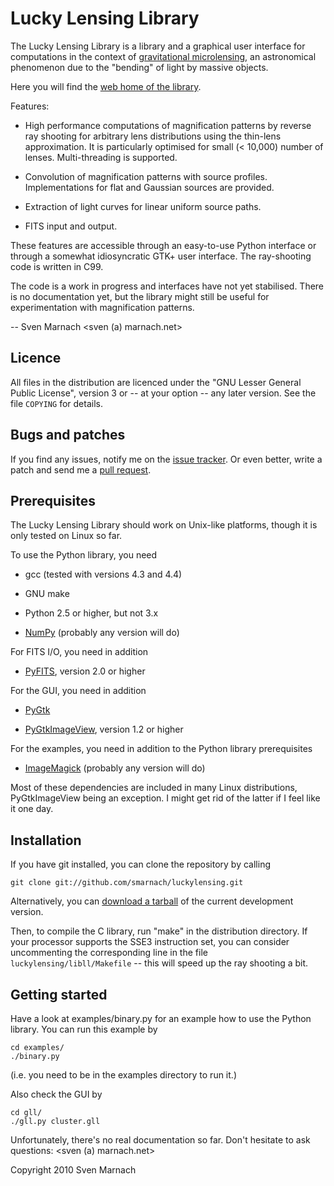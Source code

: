 Lucky Lensing Library
=====================

The Lucky Lensing Library is a library and a graphical user interface
for computations in the context of [gravitational microlensing][1], an
astronomical phenomenon due to the "bending" of light by massive
objects.

Here you will find the [web home of the library][2].

Features:

  * High performance computations of magnification patterns by reverse
    ray shooting for arbitrary lens distributions using the thin-lens
    approximation.  It is particularly optimised for small (< 10,000)
    number of lenses.  Multi-threading is supported.

  * Convolution of magnification patterns with source profiles.
    Implementations for flat and Gaussian sources are provided.

  * Extraction of light curves for linear uniform source paths.

  * FITS input and output.

These features are accessible through an easy-to-use Python interface
or through a somewhat idiosyncratic GTK+ user interface.  The
ray-shooting code is written in C99.

The code is a work in progress and interfaces have not yet stabilised.
There is no documentation yet, but the library might still be useful
for experimentation with magnification patterns.

  -- Sven Marnach <sven (a) marnach.net>

Licence
-------

All files in the distribution are licenced under the "GNU Lesser
General Public License", version 3 or -- at your option -- any later
version.  See the file `COPYING` for details.

Bugs and patches
----------------

If you find any issues, notify me on the [issue tracker][3].  Or even
better, write a patch and send me a [pull request][4].

Prerequisites
-------------

The Lucky Lensing Library should work on Unix-like platforms, though
it is only tested on Linux so far.

To use the Python library, you need

  * gcc (tested with versions 4.3 and 4.4)

  * GNU make

  * Python 2.5 or higher, but not 3.x

  * [NumPy][5] (probably any version will do)

For FITS I/O, you need in addition

  * [PyFITS][6], version 2.0 or higher

For the GUI, you need in addition

  * [PyGtk][7]

  * [PyGtkImageView][8], version 1.2 or higher

For the examples, you need in addition to the Python library
prerequisites

  * [ImageMagick][9] (probably any version will do)

Most of these dependencies are included in many Linux distributions,
PyGtkImageView being an exception.  I might get rid of the latter if I
feel like it one day.

Installation
------------

If you have git installed, you can clone the repository by calling

    git clone git://github.com/smarnach/luckylensing.git

Alternatively, you can [download a tarball][10] of the current
development version.

Then, to compile the C library, run "make" in the distribution
directory.  If your processor supports the SSE3 instruction set, you
can consider uncommenting the corresponding line in the file
`luckylensing/libll/Makefile` -- this will speed up the ray shooting a
bit.

Getting started
---------------

Have a look at examples/binary.py for an example how to use the Python
library.  You can run this example by

    cd examples/
    ./binary.py

(i.e. you need to be in the examples directory to run it.)

Also check the GUI by

    cd gll/
    ./gll.py cluster.gll

Unfortunately, there's no real documentation so far.  Don't hesitate
to ask questions: <sven (a) marnach.net>

  [1]: http://en.wikipedia.org/wiki/Microlensing
  [2]: http://github.com/smarnach/luckylensing
  [3]: http://github.com/smarnach/luckylensing/issues
  [4]: http://help.github.com/pull-requests/
  [5]: http://numpy.scipy.org/
  [6]: http://www.stsci.edu/resources/software_hardware/pyfits
  [7]: http://www.pygtk.org/
  [8]: http://trac.bjourne.webfactional.com/
  [9]: http://www.imagemagick.org/
 [10]: http://github.com/smarnach/luckylensing/tarball/master

Copyright 2010 Sven Marnach
